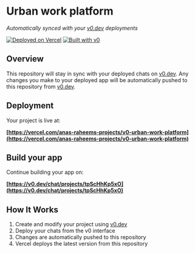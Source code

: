 # Urban work platform

*Automatically synced with your [v0.dev](https://v0.dev) deployments*

[![Deployed on Vercel](https://img.shields.io/badge/Deployed%20on-Vercel-black?style=for-the-badge&logo=vercel)](https://vercel.com/anas-raheems-projects/v0-urban-work-platform)
[![Built with v0](https://img.shields.io/badge/Built%20with-v0.dev-black?style=for-the-badge)](https://v0.dev/chat/projects/tpScHhKp5xO)

## Overview

This repository will stay in sync with your deployed chats on [v0.dev](https://v0.dev).
Any changes you make to your deployed app will be automatically pushed to this repository from [v0.dev](https://v0.dev).

## Deployment

Your project is live at:

**[https://vercel.com/anas-raheems-projects/v0-urban-work-platform](https://vercel.com/anas-raheems-projects/v0-urban-work-platform)**

## Build your app

Continue building your app on:

**[https://v0.dev/chat/projects/tpScHhKp5xO](https://v0.dev/chat/projects/tpScHhKp5xO)**

## How It Works

1. Create and modify your project using [v0.dev](https://v0.dev)
2. Deploy your chats from the v0 interface
3. Changes are automatically pushed to this repository
4. Vercel deploys the latest version from this repository